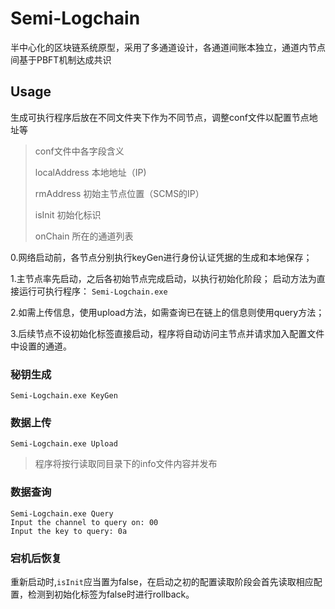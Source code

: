 # Semi-Logchain
半中心化的区块链系统原型，采用了多通道设计，各通道间账本独立，通道内节点间基于PBFT机制达成共识

## Usage

生成可执行程序后放在不同文件夹下作为不同节点，调整conf文件以配置节点地址等

>conf文件中各字段含义
>
>localAddress  本地地址（IP)
>
>rmAddress 初始主节点位置（SCMS的IP）
>
>isInit  初始化标识
>
>onChain 所在的通道列表

0.网络启动前，各节点分别执行keyGen进行身份认证凭据的生成和本地保存；

1.主节点率先启动，之后各初始节点完成启动，以执行初始化阶段；
启动方法为直接运行可执行程序：
```Semi-Logchain.exe```

2.如需上传信息，使用upload方法，如需查询已在链上的信息则使用query方法；

3.后续节点不设初始化标签直接启动，程序将自动访问主节点并请求加入配置文件中设置的通道。



### 秘钥生成

```Semi-Logchain.exe KeyGen```

### 数据上传

```Semi-Logchain.exe Upload```
>
>程序将按行读取同目录下的info文件内容并发布

### 数据查询

```
Semi-Logchain.exe Query
Input the channel to query on: 00
Input the key to query: 0a
```

### 宕机后恢复

重新启动时,```isInit```应当置为false，在启动之初的配置读取阶段会首先读取相应配置，检测到初始化标签为false时进行rollback。
